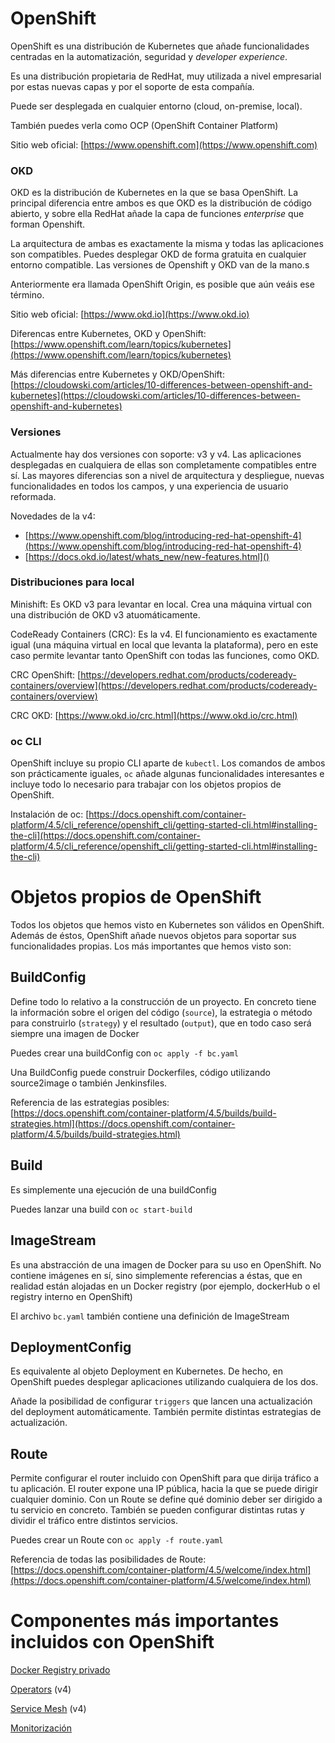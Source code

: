 # OpenShift

OpenShift es una distribución de Kubernetes que añade funcionalidades centradas en la automatización, seguridad y *developer experience*.

Es una distribución propietaria de RedHat, muy utilizada a nivel empresarial por estas nuevas capas y por el soporte de esta compañía.

Puede ser desplegada en cualquier entorno (cloud, on-premise, local).

También puedes verla como OCP (OpenShift Container Platform)

Sitio web oficial: [https://www.openshift.com](https://www.openshift.com)

### OKD

OKD es la distribución de Kubernetes en la que se basa OpenShift. La principal diferencia entre ambos es que OKD es la distribución de código abierto, y sobre ella RedHat añade la capa de funciones *enterprise* que forman Openshift.

La arquitectura de ambas es exactamente la misma y todas las aplicaciones son compatibles. Puedes desplegar OKD de forma gratuita en cualquier entorno compatible. Las versiones de Openshift y OKD van de la mano.s

Anteriormente era llamada OpenShift Origin, es posible que aún veáis ese término.

Sitio web oficial: [https://www.okd.io](https://www.okd.io)

Diferencas entre Kubernetes, OKD y OpenShift: [https://www.openshift.com/learn/topics/kubernetes](https://www.openshift.com/learn/topics/kubernetes)

Más diferencias entre Kubernetes y OKD/OpenShift: [https://cloudowski.com/articles/10-differences-between-openshift-and-kubernetes](https://cloudowski.com/articles/10-differences-between-openshift-and-kubernetes)

### Versiones

Actualmente hay dos versiones con soporte: v3 y v4. Las aplicaciones desplegadas en cualquiera de ellas son completamente compatibles entre sí. Las mayores diferencias son a nivel de arquitectura y despliegue, nuevas funcionalidades en todos los campos, y una experiencia de usuario reformada.

Novedades de la v4:
- [https://www.openshift.com/blog/introducing-red-hat-openshift-4](https://www.openshift.com/blog/introducing-red-hat-openshift-4)
- [https://docs.okd.io/latest/whats_new/new-features.html]()

### Distribuciones para local

Minishift: Es OKD v3 para levantar en local. Crea una máquina virtual con una distribución de OKD v3 atuomáticamente.

CodeReady Containers (CRC): Es la v4. El funcionamiento es exactamente igual (una máquina virtual en local que levanta la plataforma), pero en este caso permite levantar tanto OpenShift con todas las funciones, como OKD.

CRC OpenShift: [https://developers.redhat.com/products/codeready-containers/overview](https://developers.redhat.com/products/codeready-containers/overview)

CRC OKD: [https://www.okd.io/crc.html](https://www.okd.io/crc.html)


### oc CLI

OpenShift incluye su propio CLI aparte de `kubectl`. Los comandos de ambos son prácticamente iguales, `oc` añade algunas funcionalidades interesantes e incluye todo lo necesario para trabajar con los objetos propios de OpenShift.

Instalación de oc: [https://docs.openshift.com/container-platform/4.5/cli_reference/openshift_cli/getting-started-cli.html#installing-the-cli](https://docs.openshift.com/container-platform/4.5/cli_reference/openshift_cli/getting-started-cli.html#installing-the-cli)

# Objetos propios de OpenShift

Todos los objetos que hemos visto en Kubernetes son válidos en OpenShift. Además de éstos, OpenShift añade nuevos objetos para soportar sus funcionalidades propias. Los más importantes que hemos visto son:

## BuildConfig

Define todo lo relativo a la construcción de un proyecto. En concreto tiene la información sobre el origen del código (`source`), la estrategia o método para construirlo (`strategy`) y el resultado (`output`), que en todo caso será siempre una imagen de Docker

Puedes crear una buildConfig con `oc apply -f bc.yaml`

Una BuildConfig puede construir Dockerfiles, código utilizando source2image o también Jenkinsfiles.

Referencia de las estrategias posibles: [https://docs.openshift.com/container-platform/4.5/builds/build-strategies.html](https://docs.openshift.com/container-platform/4.5/builds/build-strategies.html)

## Build 

Es simplemente una ejecución de una buildConfig

Puedes lanzar una build con `oc start-build`

## ImageStream

Es una abstracción de una imagen de Docker para su uso en OpenShift. No contiene imágenes en sí, sino simplemente referencias a éstas, que en realidad están alojadas en un Docker registry (por ejemplo, dockerHub o el registry interno en OpenShift)

El archivo `bc.yaml` también contiene una definición de ImageStream

## DeploymentConfig

Es equivalente al objeto Deployment en Kubernetes. De hecho, en OpenShift puedes desplegar aplicaciones utilizando cualquiera de los dos.
 
Añade la posibilidad de configurar `triggers` que lancen una actualización del deployment automáticamente. También permite distintas estrategias de actualización.

## Route

Permite configurar el router incluido con OpenShift para que dirija tráfico a tu aplicación. El router expone una IP pública, hacia la que se puede dirigir cualquier dominio. Con un Route se define qué dominio deber ser dirigido a tu servicio en concreto. También se pueden configurar distintas rutas y dividir el tráfico entre distintos servicios.

Puedes crear un Route con `oc apply -f route.yaml`

Referencia de todas las posibilidades de Route: [https://docs.openshift.com/container-platform/4.5/welcome/index.html](https://docs.openshift.com/container-platform/4.5/welcome/index.html)


# Componentes más importantes incluidos con OpenShift

[Docker Registry privado](https://docs.openshift.com/container-platform/4.5/registry/architecture-component-imageregistry.html)

[Operators](https://docs.openshift.com/container-platform/4.5/operators/understanding/olm-what-operators-are.html) (v4)

[Service Mesh](https://docs.openshift.com/container-platform/4.5/service_mesh/v1x/servicemesh-release-notes.html)  (v4)

[Monitorización](https://docs.openshift.com/container-platform/4.5/monitoring/cluster_monitoring/about-cluster-monitoring.html)




